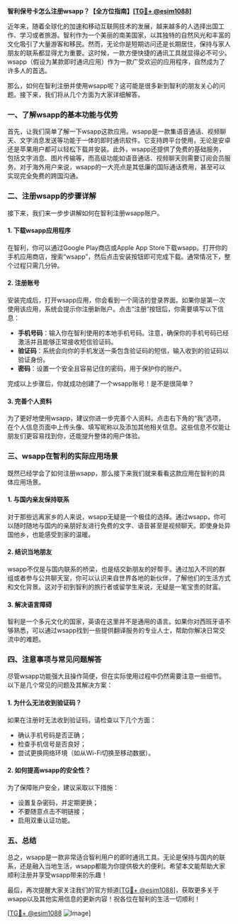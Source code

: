 **智利保号卡怎么注册wsapp？【全方位指南】[[TG💪+ @esim1088](https://t.me/s/esim1088)]**

近年来，随着全球化的加速和移动互联网技术的发展，越来越多的人选择出国工作、学习或者旅游。智利作为一个美丽的南美国家，以其独特的自然风光和丰富的文化吸引了大量游客和移民。然而，无论你是短期访问还是长期居住，保持与家人朋友的联系都显得尤为重要。这时候，一款方便快捷的通讯工具就显得必不可少。wsapp（假设为某款即时通讯应用）作为一款广受欢迎的应用程序，自然成为了许多人的首选。

那么，如何在智利注册并使用wsapp呢？这可能是很多新到智利的朋友关心的问题。接下来，我们将从几个方面为大家详细解答。

### **一、了解wsapp的基本功能与优势**

首先，让我们简单了解一下wsapp这款应用。wsapp是一款集语音通话、视频聊天、文字消息发送等功能于一体的即时通讯软件。它支持跨平台使用，无论是安卓还是苹果用户都可以轻松下载并安装。此外，wsapp还提供了免费的基础服务，包括文字消息、图片传输等，而高级功能如语音通话、视频聊天则需要订阅会员服务。对于海外用户来说，wsapp的一大亮点是其低廉的国际通话费用，甚至可以实现完全免费的跨国沟通。

### **二、注册wsapp的步骤详解**

接下来，我们来一步步讲解如何在智利注册wsapp账户。

#### **1. 下载wsapp应用程序**
在智利，你可以通过Google Play商店或Apple App Store下载wsapp。打开你的手机应用商店，搜索“wsapp”，然后点击安装按钮即可完成下载。通常情况下，整个过程只需几分钟。

#### **2. 注册账号**
安装完成后，打开wsapp应用，你会看到一个简洁的登录界面。如果你是第一次使用该应用，系统会提示你注册新账户。点击“注册”按钮后，你需要填写以下信息：
- **手机号码**：输入你在智利使用的本地手机号码。注意，确保你的手机号码已经激活并且能够正常接收短信验证码。
- **验证码**：系统会向你的手机发送一条包含验证码的短信，输入收到的验证码以验证身份。
- **密码**：设置一个安全且容易记住的密码，用于保护你的账户。

完成以上步骤后，你就成功创建了一个wsapp账号！是不是很简单？

#### **3. 完善个人资料**
为了更好地使用wsapp，建议你进一步完善个人资料。点击右下角的“我”选项，在个人信息页面中上传头像、填写昵称以及添加其他相关信息。这些信息不仅能让朋友们更容易找到你，还能提升整体的用户体验。

### **三、wsapp在智利的实际应用场景**

既然已经学会了如何注册wsapp，那么接下来我们就来看看这款应用在智利的具体应用场景。

#### **1. 与国内亲友保持联系**
对于那些远离家乡的人来说，wsapp无疑是一个极佳的选择。通过wsapp，你可以随时随地与国内的亲朋好友进行免费的文字、语音甚至是视频聊天。即使身处异国他乡，也能感受到家的温暖。

#### **2. 结识当地朋友**
wsapp不仅是与国内联系的桥梁，也是结交新朋友的好帮手。通过加入不同的群组或者参与公共聊天室，你可以认识来自世界各地的新伙伴，了解他们的生活方式和文化背景。这对于初到智利的旅行者或留学生来说，无疑是一笔宝贵的财富。

#### **3. 解决语言障碍**
智利是一个多元文化的国家，英语在这里并不是通用的语言。如果你对西班牙语不够熟悉，可以通过wsapp找到一些提供翻译服务的专业人士，帮助你解决日常交流中的难题。

### **四、注意事项与常见问题解答**

尽管wsapp功能强大且操作简便，但在实际使用过程中仍然需要注意一些细节。以下是几个常见的问题及其解决方案：

#### **1. 为什么无法收到验证码？**
如果在注册时无法收到验证码，请检查以下几个方面：
- 确认手机号码是否正确；
- 检查手机信号是否良好；
- 尝试更换网络环境（如从Wi-Fi切换至移动数据）。

#### **2. 如何提高wsapp的安全性？**
为了保障账户安全，建议采取以下措施：
- 设置复杂密码，并定期更换；
- 不要随意点击不明链接；
- 启用双重认证功能。

### **五、总结**

总之，wsapp是一款非常适合智利用户的即时通讯工具。无论是保持与国内的联系，还是融入当地生活，wsapp都能为你提供极大的便利。希望本文能帮助大家顺利注册并享受wsapp带来的乐趣！

最后，再次提醒大家关注我们的官方频道[[TG💪+ @esim1088](https://t.me/s/esim1088)]，获取更多关于wsapp以及其他实用信息的更新内容！祝各位在智利的生活一切顺利！

[[TG💪+ @esim1088](https://t.me/s/esim1088) ![Image](https://i.postimg.cc/4NQfJmqS/Snipaste-2025-05-13-00-14-12.png)]